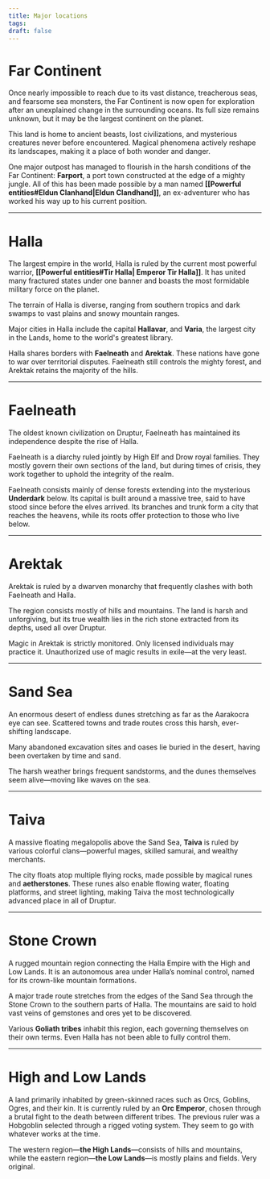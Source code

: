 ```yaml
---
title: Major locations
tags: 
draft: false
---
```

# Far Continent

Once nearly impossible to reach due to its vast distance, treacherous seas, and fearsome sea monsters, the Far Continent is now open for exploration after an unexplained change in the surrounding oceans. Its full size remains unknown, but it may be the largest continent on the planet.

This land is home to ancient beasts, lost civilizations, and mysterious creatures never before encountered. Magical phenomena actively reshape its landscapes, making it a place of both wonder and danger.

One major outpost has managed to flourish in the harsh conditions of the Far Continent: **Farport**, a port town constructed at the edge of a mighty jungle. All of this has been made possible by a man named **[[Powerful entities#Eldun Clanhand|Eldun Clandhand]]**, an ex-adventurer who has worked his way up to his current position.

---

# Halla

The largest empire in the world, Halla is ruled by the current most powerful warrior, **[[Powerful entities#Tir Halla| Emperor Tir Halla]]**. It has united many fractured states under one banner and boasts the most formidable military force on the planet.

The terrain of Halla is diverse, ranging from southern tropics and dark swamps to vast plains and snowy mountain ranges.

Major cities in Halla include the capital **Hallavar**, and **Varia**, the largest city in the Lands, home to the world's greatest library.

Halla shares borders with **Faelneath** and **Arektak**. These nations have gone to war over territorial disputes. Faelneath still controls the mighty forest, and Arektak retains the majority of the hills.

---

# Faelneath

The oldest known civilization on Druptur, Faelneath has maintained its independence despite the rise of Halla.

Faelneath is a diarchy ruled jointly by High Elf and Drow royal families. They mostly govern their own sections of the land, but during times of crisis, they work together to uphold the integrity of the realm.

Faelneath consists mainly of dense forests extending into the mysterious **Underdark** below. Its capital is built around a massive tree, said to have stood since before the elves arrived. Its branches and trunk form a city that reaches the heavens, while its roots offer protection to those who live below.

---

# Arektak

Arektak is ruled by a dwarven monarchy that frequently clashes with both Faelneath and Halla.

The region consists mostly of hills and mountains. The land is harsh and unforgiving, but its true wealth lies in the rich stone extracted from its depths, used all over Druptur.

Magic in Arektak is strictly monitored. Only licensed individuals may practice it. Unauthorized use of magic results in exile—at the very least.

---

# Sand Sea

An enormous desert of endless dunes stretching as far as the Aarakocra eye can see. Scattered towns and trade routes cross this harsh, ever-shifting landscape.

Many abandoned excavation sites and oases lie buried in the desert, having been overtaken by time and sand.

The harsh weather brings frequent sandstorms, and the dunes themselves seem alive—moving like waves on the sea.

---

# Taiva

A massive floating megalopolis above the Sand Sea, **Taiva** is ruled by various colorful clans—powerful mages, skilled samurai, and wealthy merchants.

The city floats atop multiple flying rocks, made possible by magical runes and **aetherstones**. These runes also enable flowing water, floating platforms, and street lighting, making Taiva the most technologically advanced place in all of Druptur.

---

# Stone Crown

A rugged mountain region connecting the Halla Empire with the High and Low Lands. It is an autonomous area under Halla’s nominal control, named for its crown-like mountain formations.

A major trade route stretches from the edges of the Sand Sea through the Stone Crown to the southern parts of Halla. The mountains are said to hold vast veins of gemstones and ores yet to be discovered.

Various **Goliath tribes** inhabit this region, each governing themselves on their own terms. Even Halla has not been able to fully control them.

---

# High and Low Lands

A land primarily inhabited by green-skinned races such as Orcs, Goblins, Ogres, and their kin. It is currently ruled by an **Orc Emperor**, chosen through a brutal fight to the death between different tribes. The previous ruler was a Hobgoblin selected through a rigged voting system. They seem to go with whatever works at the time.

The western region—**the High Lands**—consists of hills and mountains, while the eastern region—**the Low Lands**—is mostly plains and fields. Very original.